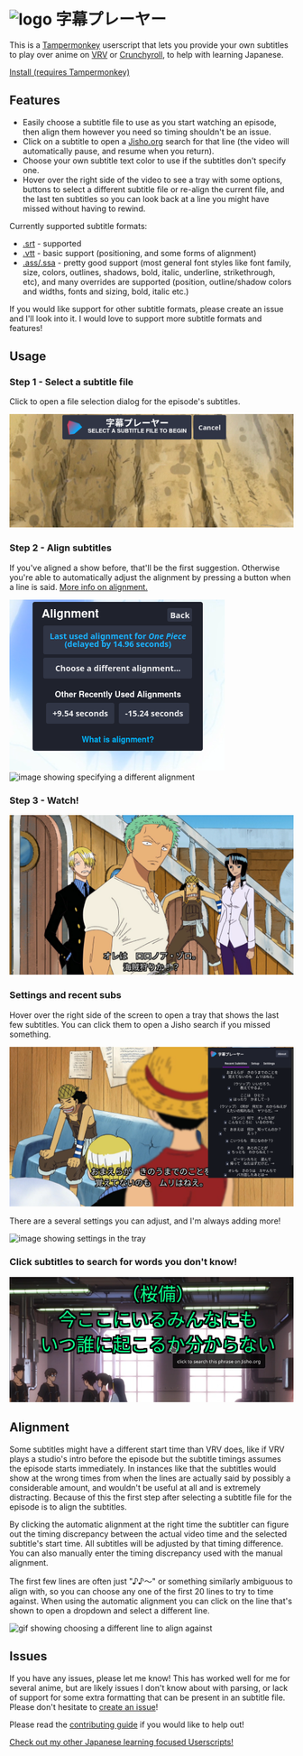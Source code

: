 # <img src="https://raw.githubusercontent.com/sheodox/jimaku-player/master/static/logo.svg?sanitize=true" width="160" height="160" alt="logo"> 字幕プレーヤー

This is a [Tampermonkey](https://www.tampermonkey.net/) userscript that lets you provide your own subtitles to play over anime on
 [VRV](https://vrv.co/) or [Crunchyroll](https://www.crunchyroll.com/), to help with learning
  Japanese.

[Install (requires Tampermonkey)](https://github.com/sheodox/jimaku-player/raw/master/dist/jimaku-player.user.js)

## Features

* Easily choose a subtitle file to use as you start watching an episode, then align them however
 you need so timing shouldn't be an issue.
* Click on a subtitle to open a [Jisho.org](https://jisho.org) search for that line (the video
 will automatically pause, and resume when you return).
* Choose your own subtitle text color to use if the subtitles don't specify one.
* Hover over the right side of the video to see a tray with some options, buttons to select a
 different subtitle file or re-align the current file, and the last ten subtitles so you
 can look back at a line you might have missed without having to rewind.

Currently supported subtitle formats:
* [.srt](https://en.wikipedia.org/wiki/SubRip) - supported
* [.vtt](https://developer.mozilla.org/en-US/docs/Web/API/WebVTT_API) - basic support
 (positioning, and some forms of alignment)
* [.ass/.ssa](https://en.wikipedia.org/wiki/SubStation_Alpha) - pretty good support (most general
 font styles like font family, size, colors, outlines, shadows, bold, italic, underline, strikethrough,
 etc), and many overrides are supported (position, outline/shadow colors and widths, fonts and
  sizing, bold, italic etc.)

If you would like support for other subtitle formats, please create an issue and I'll look into
 it. I would love to support more subtitle formats and features!

## Usage

### Step 1 - Select a subtitle file

Click to open a file selection dialog for the episode's subtitles.

![image showing the subtitle selection phase](https://raw.githubusercontent.com/sheodox/jimaku-player/master/images/select-subs.png)

### Step 2 - Align subtitles

If you've aligned a show before, that'll be the first suggestion. Otherwise you're able to
 automatically adjust the alignment by pressing a button when a line is said. [More info
  on alignment.](#alignment)

![image showing the last used alignment](https://raw.githubusercontent.com/sheodox/jimaku-player/master/images/align-subs-remembered.png)
![image showing specifying a different alignment](https://raw.githubusercontent.com/sheodox/jimaku-player/master/images/align-subs-different.png)

### Step 3 - Watch!

![image showing subtitles in use](https://raw.githubusercontent.com/sheodox/jimaku-player/master/images/subtitles.png)

### Settings and recent subs

Hover over the right side of the screen to open a tray that shows the last few subtitles. You can
 click them to open a Jisho search if you missed something.

![image showing the tray open](https://raw.githubusercontent.com/sheodox/jimaku-player/master/images/tray.png)

There are a several settings you can adjust, and I'm always adding more!

![image showing settings in the tray](https://raw.githubusercontent.com/sheodox/jimaku-player/master/images/tray-settings.png)

### Click subtitles to search for words you don't know!

![image showing hovering over a subtitle](https://raw.githubusercontent.com/sheodox/jimaku-player/master/images/click-to-search.png)


## Alignment

Some subtitles might have a different start time than VRV does, like if VRV plays a studio's
 intro before the episode but the subtitle timings assumes the episode starts immediately. In
 instances like that the subtitles would show at the wrong times from when the lines are actually said by
 possibly a considerable amount, and wouldn't be useful at all and is extremely distracting.
 Because of this the first step after selecting a subtitle file for the episode is to align the
 subtitles.
 
By clicking the automatic alignment at the right time the subtitler can figure out the timing
 discrepancy between the actual video time and the selected subtitle's start time. All subtitles
 will be adjusted by that timing difference. You can also manually enter the timing discrepancy
 used with the manual alignment.
 
The first few lines are often just "♪♪〜" or something similarly ambiguous to align with, so
 you can choose any one of the first 20 lines to try to time against. When using the automatic
 alignment you can click on the line that's shown to open a dropdown and select a different line.
 
![gif showing choosing a different line to align against](https://raw.githubusercontent.com/sheodox/jimaku-player/master/images/align-different-line.gif)


## Issues

If you have any issues, please let me know! This has worked well for me for several anime,
but are likely issues I don't know about with parsing, or lack of support for some extra
 formatting that can be present in an subtitle file. Please don't hesitate to 
 [create an issue](https://github.com/sheodox/jimaku-player/issues/new)!
 
Please read the [contributing guide](https://github.com/sheodox/jimaku-player/blob/master/CONTRIBUTING.md) if you would like to help out!

[Check out my other Japanese learning focused Userscripts!](https://github.com/sheodox/japanese-userscripts#vrv-srt-playeruserjs)
